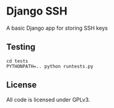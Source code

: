 # Django SSH

A basic Django app for storing SSH keys

## Testing

    cd tests
    PYTHONPATH=.. python runtests.py

## License

All code is licensed under GPLv3.
